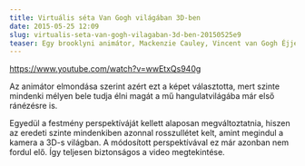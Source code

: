 ```yaml
---
title: Virtuális séta Van Gogh világában 3D-ben
date: 2015-05-25 12:09
slug: virtualis-seta-van-gogh-vilagaban-3d-ben-20150525e9
teaser: Egy brooklyni animátor, Mackenzie Cauley, Vincent van Gogh Éjjeli kávézó című festményét elevenítette meg 3D-ben. A festményen nem látható részeket, mint például a bár közelében játszó zongoristát, saját maga alkotta meg a festmény sajátos hangulatában.
---
```


https://www.youtube.com/watch?v=wwEtxQs940g

Az animátor elmondása szerint azért ezt a képet választotta, mert szinte mindenki mélyen bele tudja élni magát a mű hangulatvilágába már első ránézésre is.

Egyedül a festmény perspektíváját kellett alaposan megváltoztatnia, hiszen az eredeti szinte mindenkiben azonnal rosszullétet kelt, amint megindul a kamera a 3D-s világban. A módosított perspektívával ez már azonban nem fordul elő. Így teljesen biztonságos a video megtekintése.
